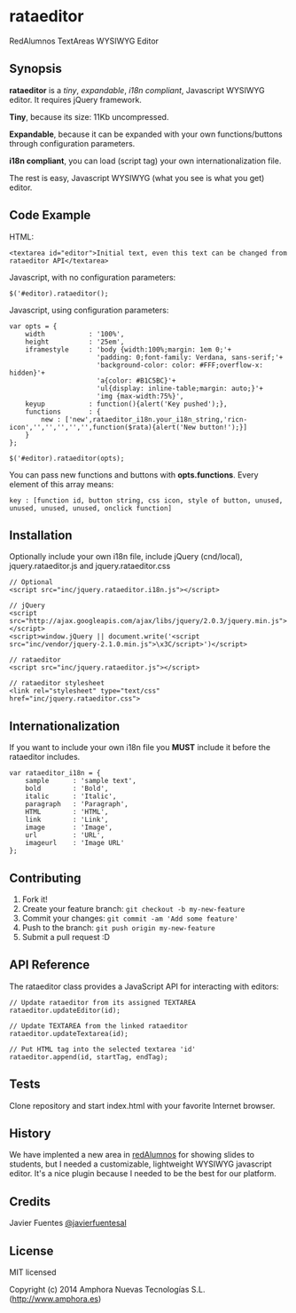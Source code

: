 # rataeditor

RedAlumnos TextAreas WYSIWYG Editor

## Synopsis

**rataeditor** is a *tiny*, *expandable*, *i18n compliant*, Javascript WYSIWYG editor. It requires jQuery framework.

**Tiny**, because its size: 11Kb uncompressed.

**Expandable**, because it can be expanded with your own functions/buttons through configuration parameters.

**i18n compliant**, you can load (script tag) your own internationalization file.

The rest is easy, Javascript WYSIWYG (what you see is what you get) editor.

## Code Example

HTML:

    <textarea id="editor">Initial text, even this text can be changed from rataeditor API</textarea>

Javascript, with no configuration parameters:

    $('#editor).rataeditor();

Javascript, using configuration parameters:

    var opts = {
        width           : '100%',
        height          : '25em',
        iframestyle     : 'body {width:100%;margin: 1em 0;'+
                          'padding: 0;font-family: Verdana, sans-serif;'+
                          'background-color: color: #FFF;overflow-x: hidden}'+
                          'a{color: #B1C5BC}'+
                          'ul{display: inline-table;margin: auto;}'+
                          'img {max-width:75%}',
        keyup           : function(){alert('Key pushed');},
        functions       : {
            new : ['new',rataeditor_i18n.your_i18n_string,'ricn-icon','','','','','',function($rata){alert('New button!');}]
        }
    };

    $('#editor).rataeditor(opts);

You can pass new functions and buttons with **opts.functions**. Every element of this array means:

    key : [function id, button string, css icon, style of button, unused, unused, unused, unused, onclick function]

## Installation

Optionally include your own i18n file, include jQuery (cnd/local), jquery.rataeditor.js and jquery.rataeditor.css
    
    // Optional
    <script src="inc/jquery.rataeditor.i18n.js"></script>

    // jQuery
    <script src="http://ajax.googleapis.com/ajax/libs/jquery/2.0.3/jquery.min.js"></script>
    <script>window.jQuery || document.write('<script src="inc/vendor/jquery-2.1.0.min.js">\x3C/script>')</script>

    // rataeditor
    <script src="inc/jquery.rataeditor.js"></script>

    // rataeditor stylesheet
    <link rel="stylesheet" type="text/css" href="inc/jquery.rataeditor.css">

## Internationalization

If you want to include your own i18n file you **MUST** include it before the rataeditor includes.

    var rataeditor_i18n = {
        sample      : 'sample text',
        bold        : 'Bold',
        italic      : 'Italic',
        paragraph   : 'Paragraph',
        HTML        : 'HTML',
        link        : 'Link',
        image       : 'Image',
        url         : 'URL',
        imageurl    : 'Image URL'
    };

## Contributing

1. Fork it!
2. Create your feature branch: `git checkout -b my-new-feature`
3. Commit your changes: `git commit -am 'Add some feature'`
4. Push to the branch: `git push origin my-new-feature`
5. Submit a pull request :D

## API Reference

The rataeditor class provides a JavaScript API for interacting with editors:

    // Update rataeditor from its assigned TEXTAREA
    rataeditor.updateEditor(id);
  
    // Update TEXTAREA from the linked rataeditor
    rataeditor.updateTextarea(id);
  
    // Put HTML tag into the selected textarea 'id'
    rataeditor.append(id, startTag, endTag);

## Tests

Clone repository and start index.html with your favorite Internet browser.

## History

We have implented a new area in [redAlumnos](http://www.redalumnos.com) for showing slides to students, but I needed a customizable, lightweight WYSIWYG javascript editor. It's a nice plugin because I needed to be the best for our platform.

## Credits

Javier Fuentes [@javierfuentesal](http://www.twitter.com/javierfuentesal)

## License

MIT licensed

Copyright (c) 2014 Amphora Nuevas Tecnologías S.L. (http://www.amphora.es)
